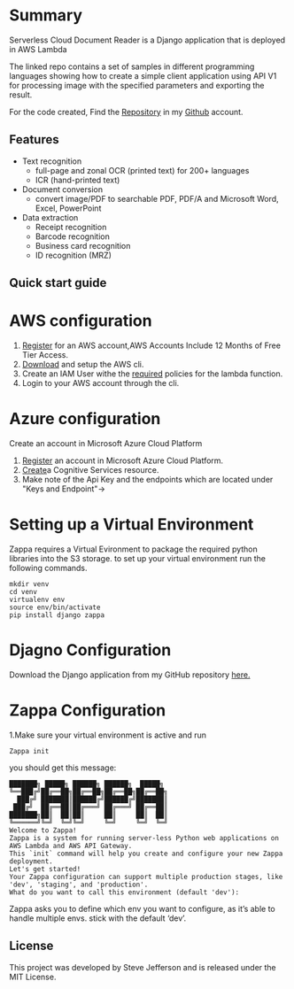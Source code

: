 
# Summary

Serverless Cloud Document Reader is a Django application that is deployed in AWS Lambda 

The linked repo contains a set of samples in different programming languages showing how to create a simple client application using API V1 for processing image with the specified parameters and exporting the result.

For the code created, Find the [Repository](https://www.ocrsdk.com/documentation/api-reference/process-image-method/) in my [Github](https://www.ocrsdk.com/documentation/) account.


## Features

- Text recognition
  - full-page and zonal OCR (printed text) for 200+ languages
  - ICR (hand-printed text)
- Document conversion
  - convert image/PDF to searchable PDF, PDF/A and Microsoft Word, Excel, PowerPoint
- Data extraction
  - Receipt recognition
  - Barcode recognition 
  - Business card recognition
  - ID recognition (MRZ)

## Quick start guide

# AWS configuration

1. [Register](https://portal.aws.amazon.com/billing/signup#/start) for an AWS account,AWS Accounts Include 12 Months of Free Tier Access.
2. [Download](https://docs.aws.amazon.com/cli/latest/userguide/install-cliv2-windows.html) and setup the AWS cli.
3. Create an IAM User withe the [required](https://www.codingforentrepreneurs.com/blog/aws-iam-user-role-policies-zappa-serverless-python) policies for the lambda function.
3. Login to your AWS account through the cli.


# Azure configuration
Create an account in Microsoft Azure Cloud Platform
1. [Register](https://azure.microsoft.com/auth/signin/?loginProvider=Microsoft&redirectUri=%2Fen-in%2Ffree%2F) an account in Microsoft Azure Cloud Platform.
2. [Create](https://portal.azure.com/#blade/HubsExtension/BrowseResource/resourceType/Microsoft.CognitiveServices%2Faccounts)a Cognitive Services resource.
3. Make note of the Api Key and the endpoints which are located under "Keys and Endpoint"-> 

# Setting up a Virtual Environment

Zappa requires a Virtual Evironment to package the required python libraries into the S3 storage. to set up your virtual environment run the following commands.

```
mkdir venv
cd venv
virtualenv env
source env/bin/activate
pip install django zappa

```
# Djagno Configuration
Download the Django application from my GitHub repository [here.]()

# Zappa Configuration

1.Make sure your virtual environment is active and run

```
Zappa init
```
you should get this message:
```
███████╗ █████╗ ██████╗ ██████╗  █████╗
╚══███╔╝██╔══██╗██╔══██╗██╔══██╗██╔══██╗
  ███╔╝ ███████║██████╔╝██████╔╝███████║
 ███╔╝  ██╔══██║██╔═══╝ ██╔═══╝ ██╔══██║
███████╗██║  ██║██║     ██║     ██║  ██║
╚══════╝╚═╝  ╚═╝╚═╝     ╚═╝     ╚═╝  ╚═╝
Welcome to Zappa!
Zappa is a system for running server-less Python web applications on AWS Lambda and AWS API Gateway.
This `init` command will help you create and configure your new Zappa deployment.
Let's get started!
Your Zappa configuration can support multiple production stages, like 'dev', 'staging', and 'production'.
What do you want to call this environment (default 'dev'):
```
 Zappa asks you to define which env you want to configure, as it’s able to handle multiple envs. stick with the default ‘dev’.




## License
This project was developed by Steve Jefferson and is released under the MIT License.


